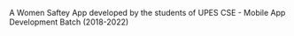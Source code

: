 A Women Saftey App developed by the students of UPES CSE - Mobile App Development Batch (2018-2022)
